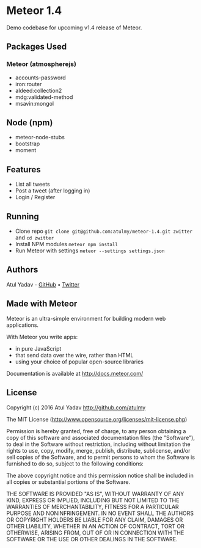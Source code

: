 # Meteor 1.4
Demo codebase for upcoming v1.4 release of Meteor.

## Packages Used

### Meteor (atmospherejs)
- accounts-password
- iron:router
- aldeed:collection2
- mdg:validated-method
- msavin:mongol

## Node (npm)
- meteor-node-stubs
- bootstrap
- moment

## Features
- List all tweets
- Post a tweet (after logging in)
- Login / Register

## Running
- Clone repo `git clone git@github.com:atulmy/meteor-1.4.git zwitter` and `cd zwitter`
- Install NPM modules `meteor npm install`
- Run Meteor with settings `meteor --settings settings.json`

## Authors

Atul Yadav - [GitHub](https://github.com/atulmy) &bull; [Twitter](https://twitter.com/atulmy)

## Made with Meteor

Meteor is an ultra-simple environment for building modern web
applications.

With Meteor you write apps:

* in pure JavaScript
* that send data over the wire, rather than HTML
* using your choice of popular open-source libraries

Documentation is available at http://docs.meteor.com/

## License

Copyright (c) 2016 Atul Yadav http://github.com/atulmy

The MIT License (http://www.opensource.org/licenses/mit-license.php)

Permission is hereby granted, free of charge, to any person obtaining a copy of this software and associated documentation files (the "Software"), to deal in the Software without restriction, including without limitation the rights to use, copy, modify, merge, publish, distribute, sublicense, and/or sell copies of the Software, and to permit persons to whom the Software is furnished to do so, subject to the following conditions:

The above copyright notice and this permission notice shall be included in all copies or substantial portions of the Software.

THE SOFTWARE IS PROVIDED "AS IS", WITHOUT WARRANTY OF ANY KIND, EXPRESS OR IMPLIED, INCLUDING BUT NOT LIMITED TO THE WARRANTIES OF MERCHANTABILITY, FITNESS FOR A PARTICULAR PURPOSE AND NONINFRINGEMENT. IN NO EVENT SHALL THE AUTHORS OR COPYRIGHT HOLDERS BE LIABLE FOR ANY CLAIM, DAMAGES OR OTHER LIABILITY, WHETHER IN AN ACTION OF CONTRACT, TORT OR OTHERWISE, ARISING FROM, OUT OF OR IN CONNECTION WITH THE SOFTWARE OR THE USE OR OTHER DEALINGS IN THE SOFTWARE.
